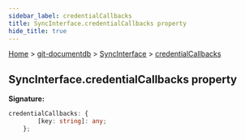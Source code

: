 ```yaml
---
sidebar_label: credentialCallbacks
title: SyncInterface.credentialCallbacks property
hide_title: true
---
```


[Home](./index.md) &gt; [git-documentdb](./git-documentdb.md) &gt; [SyncInterface](./git-documentdb.syncinterface.md) &gt; [credentialCallbacks](./git-documentdb.syncinterface.credentialcallbacks.md)

## SyncInterface.credentialCallbacks property

<b>Signature:</b>

```typescript
credentialCallbacks: {
        [key: string]: any;
    };
```
